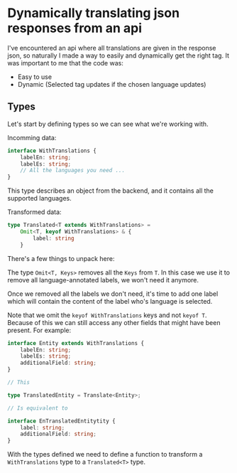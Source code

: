 # Dynamically translating json responses from an api

I've encountered an api where all translations are given in the response json, so naturally I made a way to easily and dynamically get the right tag.
It was important to me that the code was:

* Easy to use
* Dynamic (Selected tag updates if the chosen language updates)

## Types

Let's start by defining types so we can see what we're working with.

Incomming data:

```ts
interface WithTranslations {
	labelEn: string;
	labelEs: string;
	// All the languages you need ...
}
```

This type describes an object from the backend, and it contains all the supported languages.

Transformed data:

```ts
type Translated<T extends WithTranslations> =
	Omit<T, keyof WithTranslations> & {
		label: string
	}
```

There's a few things to unpack here:

The type `Omit<T, Keys>` removes all the `Keys` from `T`. In this case we use it to remove all language-annotated labels, we won't need it anymore.

Once we removed all the labels we don't need, it's time to add one label which will contain the content of the label who's language is selected.

Note that we omit the `keyof WithTranslations` keys and not `keyof T`. Because of this we can still access any other fields that might have been present. For example:

```ts
interface Entity extends WithTranslations {
	labelEn: string;
	labelEs: string;
	additionalField: string;
}

// This

type TranslatedEntity = Translate<Entity>;

// Is equivalent to

interface EnTranslatedEntitytity {
	label: string;
	additionalField: string;
}
```

With the types defined we need to define a function to transform a `WithTranslations` type to a `Translated<T>` type.
